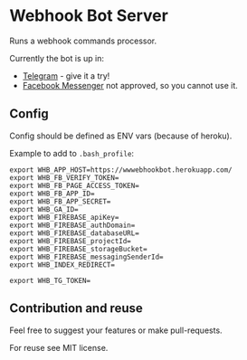 # Webhook Bot Server

Runs a webhook commands processor.

Currently the bot is up in:
- [Telegram](https://t.me/wwwebhook_bot) - give it a try!
- [Facebook Messenger](https://m.me/webhookbot) not approved, so you cannot use it.


## Config 

Config should be defined as ENV vars (because of heroku).

Example to add to `.bash_profile`:
```
export WHB_APP_HOST=https://wwwebhookbot.herokuapp.com/
export WHB_FB_VERIFY_TOKEN=
export WHB_FB_PAGE_ACCESS_TOKEN=
export WHB_FB_APP_ID=
export WHB_FB_APP_SECRET=
export WHB_GA_ID=
export WHB_FIREBASE_apiKey=
export WHB_FIREBASE_authDomain=
export WHB_FIREBASE_databaseURL=
export WHB_FIREBASE_projectId=
export WHB_FIREBASE_storageBucket=
export WHB_FIREBASE_messagingSenderId=
export WHB_INDEX_REDIRECT=

export WHB_TG_TOKEN=
```


## Contribution and reuse

Feel free to suggest your features or make pull-requests.

For reuse see MIT license.